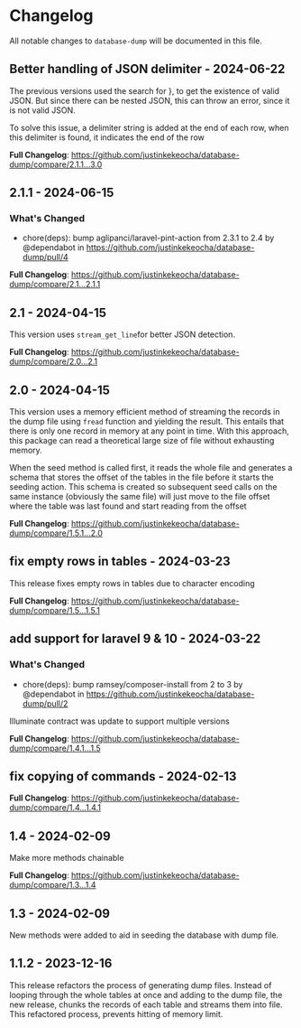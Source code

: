 # Changelog

All notable changes to `database-dump` will be documented in this file.

## Better handling of JSON delimiter - 2024-06-22

The previous versions used the search for }, to get  the existence of valid JSON. But since there can be nested JSON, this can throw an error, since it is not valid JSON.

To solve this issue, a delimiter string is added at the end of each row, when this delimiter is found, it indicates the end of the row

**Full Changelog**: https://github.com/justinkekeocha/database-dump/compare/2.1.1...3.0

## 2.1.1 - 2024-06-15

### What's Changed

* chore(deps): bump aglipanci/laravel-pint-action from 2.3.1 to 2.4 by @dependabot in https://github.com/justinkekeocha/database-dump/pull/4

**Full Changelog**: https://github.com/justinkekeocha/database-dump/compare/2.1...2.1.1

## 2.1 - 2024-04-15

This version uses `stream_get_line`for better JSON detection.

**Full Changelog**: https://github.com/justinkekeocha/database-dump/compare/2.0...2.1

## 2.0 - 2024-04-15

This version uses a memory efficient method of streaming the records in the dump file using `fread` function and yielding the result. This entails that there is only one record in memory at any point in time. With this approach, this package can read a theoretical large size of file without exhausting memory.

When the seed method is called first, it reads the whole file and generates a schema that stores the offset of the tables in the file before it starts the seeding action. This schema is created so subsequent seed calls on the same instance (obviously the same file) will just move to the file offset where the table was last found and start reading from the offset

**Full Changelog**: https://github.com/justinkekeocha/database-dump/compare/1.5.1...2.0

## fix empty rows in tables - 2024-03-23

This release fixes empty rows in tables due to character encoding

**Full Changelog**: https://github.com/justinkekeocha/database-dump/compare/1.5...1.5.1

## add support for laravel 9 & 10 - 2024-03-22

### What's Changed

* chore(deps): bump ramsey/composer-install from 2 to 3 by @dependabot in https://github.com/justinkekeocha/database-dump/pull/2

Illuminate contract was update to support multiple versions

**Full Changelog**: https://github.com/justinkekeocha/database-dump/compare/1.4.1...1.5

## fix copying of commands - 2024-02-13

**Full Changelog**: https://github.com/justinkekeocha/database-dump/compare/1.4...1.4.1

## 1.4 - 2024-02-09

Make more methods chainable

**Full Changelog**: https://github.com/justinkekeocha/database-dump/compare/1.3...1.4

## 1.3 - 2024-02-09

New methods were added to aid in seeding the database with dump file.

## 1.1.2 - 2023-12-16

This release refactors the process of generating dump files. Instead of looping through the whole tables at once and adding to the dump file, the new release, chunks the records of each table and streams them into file. This refactored process, prevents hitting of memory limit.
